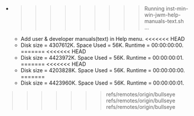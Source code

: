 * >>>>>>>>> Running inst-min-win-jwm-help-manuals-text.sh ...
  * Add user & developer manuals(text) in Help menu.
<<<<<<< HEAD
  * Disk size = 4307612K. Space Used = 56K. Runtime = 00:00:00:00.
=======
<<<<<<< HEAD
  * Disk size = 4423972K. Space Used = 56K. Runtime = 00:00:00:01.
=======
<<<<<<< HEAD
  * Disk size = 4203828K. Space Used = 56K. Runtime = 00:00:00:00.
=======
  * Disk size = 4423960K. Space Used = 56K. Runtime = 00:00:00:01.
>>>>>>> refs/remotes/origin/bullseye
>>>>>>> refs/remotes/origin/bullseye
>>>>>>> refs/remotes/origin/bullseye

